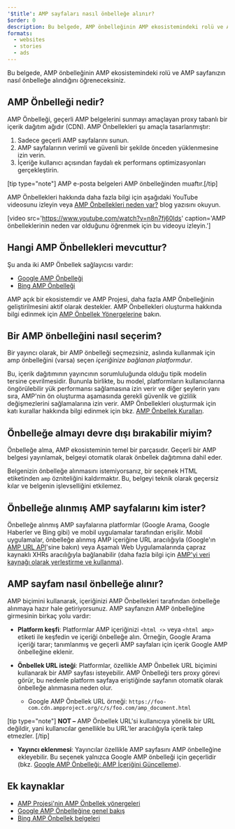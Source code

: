 ```yaml
---
'$title': AMP sayfaları nasıl önbelleğe alınır?
$order: 0
description: Bu belgede, AMP önbelleğinin AMP ekosistemindeki rolü ve AMP sayfanızın nasıl önbelleğe alındığını öğreneceksiniz.
formats:
  - websites
  - stories
  - ads
---
```


Bu belgede, AMP önbelleğinin AMP ekosistemindeki rolü ve AMP sayfanızın nasıl önbelleğe alındığını öğreneceksiniz.

## AMP Önbelleği nedir?

AMP Önbelleği, geçerli AMP belgelerini sunmayı amaçlayan proxy tabanlı bir içerik dağıtım ağıdır (CDN). AMP Önbellekleri şu amaçla tasarlanmıştır:

1. Sadece geçerli AMP sayfalarını sunun.
2. AMP sayfalarının verimli ve güvenli bir şekilde önceden yüklenmesine izin verin.
3. İçeriğe kullanıcı açısından faydalı ek performans optimizasyonları gerçekleştirin.

[tip type="note"] AMP e-posta belgeleri AMP önbelleğinden muaftır.[/tip]

AMP Önbellekleri hakkında daha fazla bilgi için aşağıdaki YouTube videosunu izleyin veya [AMP Önbellekleri neden var?](https://medium.com/@pbakaus/why-amp-caches-exist-cd7938da2456) blog yazısını okuyun.

[video src='https://www.youtube.com/watch?v=n8n7fj60lds' caption='AMP önbelleklerinin neden var olduğunu öğrenmek için bu videoyu izleyin.']

## Hangi AMP Önbellekleri mevcuttur?

Şu anda iki AMP Önbellek sağlayıcısı vardır:

- [Google AMP Önbelleği](https://developers.google.com/amp/cache/)
- [Bing AMP Önbelleği](https://www.bing.com/webmaster/help/bing-amp-cache-bc1c884c)

AMP açık bir ekosistemdir ve AMP Projesi, daha fazla AMP Önbelleğinin geliştirilmesini aktif olarak destekler. AMP Önbellekleri oluşturma hakkında bilgi edinmek için [AMP Önbellek Yönergelerine](https://github.com/ampproject/amphtml/blob/master/spec/amp-cache-guidelines.md) bakın.

## Bir AMP önbelleğini nasıl seçerim?

Bir yayıncı olarak, bir AMP önbelleği seçmezsiniz, aslında kullanmak için amp önbelleğini (varsa) seçen _içeriğinize bağlanan platformdur_.

Bu, içerik dağıtımının yayıncının sorumluluğunda olduğu tipik modelin tersine çevrilmesidir. Bununla birlikte, bu model, platformların kullanıcılarına öngörülebilir yük performansı sağlamasına izin verir ve diğer şeylerin yanı sıra, AMP'nin ön oluşturma aşamasında gerekli güvenlik ve gizlilik değişmezlerini sağlamalarına izin verir. AMP Önbellekleri oluşturmak için katı kurallar hakkında bilgi edinmek için bkz. [AMP Önbellek Kuralları](https://github.com/ampproject/amphtml/blob/master/spec/amp-cache-guidelines.md).

## Önbelleğe almayı devre dışı bırakabilir miyim?

Önbelleğe alma, AMP ekosisteminin temel bir parçasıdır. Geçerli bir AMP belgesi yayınlamak, belgeyi otomatik olarak önbellek dağıtımına dahil eder.

Belgenizin önbelleğe alınmasını istemiyorsanız, bir seçenek HTML etiketinden `amp` özniteliğini kaldırmaktır. Bu, belgeyi teknik olarak geçersiz kılar ve belgenin işlevselliğini etkilemez.

## Önbelleğe alınmış AMP sayfalarını kim ister?

Önbelleğe alınmış AMP sayfalarına platformlar (Google Arama, Google Haberler ve Bing gibi) ve mobil uygulamalar tarafından erişilir. Mobil uygulamalar, önbelleğe alınmış AMP içeriğine URL aracılığıyla (Google'ın [AMP URL API](https://developers.google.com/amp/cache/use-amp-url)'sine bakın) veya Aşamalı Web Uygulamalarında çapraz kaynaklı XHRs aracılığıyla bağlanabilir (daha fazla bilgi için [AMP'yi veri kaynağı olarak yerleştirme ve kullanma](../../../../documentation/guides-and-tutorials/integrate/amp-in-pwa.md)).

<amp-img src="/static/img/docs/platforms_accessing_cache.png" width="1054" height="356" layout="responsive" alt="platforms and mobile apps access cached AMP pages"></amp-img>

## AMP sayfam nasıl önbelleğe alınır?

AMP biçimini kullanarak, içeriğinizi AMP Önbellekleri tarafından önbelleğe alınmaya hazır hale getiriyorsunuz. AMP sayfanızın AMP önbelleğine girmesinin birkaç yolu vardır:

- **Platform keşfi**: Platformlar AMP içeriğinizi `<html ⚡>` veya `<html amp>` etiketi ile keşfedin ve içeriği önbelleğe alın. Örneğin, Google Arama içeriği tarar; tanımlanmış ve geçerli AMP sayfaları için içerik Google AMP önbelleğine eklenir.

- **Önbellek URL isteği**: Platformlar, özellikle AMP Önbellek URL biçimini kullanarak bir AMP sayfası isteyebilir. AMP Önbelleği ters proxy görevi görür, bu nedenle platform sayfaya eriştiğinde sayfanın otomatik olarak önbelleğe alınmasına neden olur.

  - Google AMP Önbellek URL örneği: `https://foo-com.cdn.ampproject.org/c/s/foo.com/amp_document.html`

[tip type="note"] **NOT –** AMP Önbellek URL'si kullanıcıya yönelik bir URL değildir, yani kullanıcılar genellikle bu URL'ler aracılığıyla içerik talep etmezler. [/tip]

- **Yayıncı eklenmesi**: Yayıncılar özellikle AMP sayfasını AMP önbelleğine ekleyebilir. Bu seçenek yalnızca Google AMP önbelleği için geçerlidir (bkz. [Google AMP Önbelleği: AMP İçeriğini Güncelleme](https://developers.google.com/amp/cache/update-cache)).

## Ek kaynaklar

- [AMP Projesi'nin AMP Önbellek yönergeleri](https://github.com/ampproject/amphtml/blob/master/spec/amp-cache-guidelines.md)
- [Google AMP Önbelleğine genel bakış](https://developers.google.com/amp/cache/overview)
- [Bing AMP Önbellek belgeleri](https://www.bing.com/webmaster/help/bing-amp-cache-bc1c884c)
